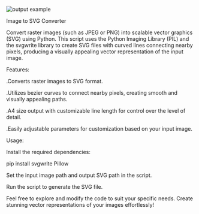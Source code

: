 ![output example](https://github.com/Bhomik04/image-to-svg/assets/110253138/c91a36bf-9780-4ab0-a1c9-14a30854f0d9)


Image to SVG Converter


Convert raster images (such as JPEG or PNG) into scalable vector graphics (SVG) using Python. This script uses the Python Imaging Library (PIL) and the svgwrite library to create SVG files with curved lines connecting nearby pixels, producing a visually appealing vector representation of the input image.

Features:


.Converts raster images to SVG format.

.Utilizes bezier curves to connect nearby pixels, creating smooth and visually appealing paths.

.A4 size output with customizable line length for control over the level of detail.

.Easily adjustable parameters for customization based on your input image.


Usage:

Install the required dependencies:

pip install svgwrite Pillow

Set the input image path and output SVG path in the script.

Run the script to generate the SVG file.

Feel free to explore and modify the code to suit your specific needs. Create stunning vector representations of your images effortlessly!



